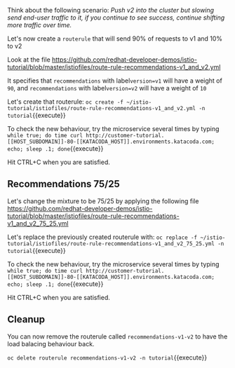 Think about the following scenario: *Push v2 into the cluster but slowing send end-user traffic to it, if you continue to see success, continue shifting more traffic over time.*

Let's now create a `routerule` that will send 90% of requests to v1 and 10% to v2

Look at the file https://github.com/redhat-developer-demos/istio-tutorial/blob/master/istiofiles/route-rule-recommendations-v1_and_v2.yml

It specifies that `recommendations` with label`version=v1` will have a weight of `90`, and `recommendations` with label`version=v2` will have a weight of `10`

Let's create that routerule: `oc create -f ~/istio-tutorial/istiofiles/route-rule-recommendations-v1_and_v2.yml -n tutorial`{{execute}}

To check the new behaviour, try the microservice several times by typing `while true; do time curl http://customer-tutorial.[[HOST_SUBDOMAIN]]-80-[[KATACODA_HOST]].environments.katacoda.com; echo; sleep .1; done`{{execute}}

Hit CTRL+C when you are satisfied.

## Recommendations 75/25

Let's change the mixture to be 75/25 by applying the following file https://github.com/redhat-developer-demos/istio-tutorial/blob/master/istiofiles/route-rule-recommendations-v1_and_v2_75_25.yml


Let's replace the previously created routerule with: `oc replace -f ~/istio-tutorial/istiofiles/route-rule-recommendations-v1_and_v2_75_25.yml -n tutorial`{{execute}}

To check the new behaviour, try the microservice several times by typing `while true; do time curl http://customer-tutorial.[[HOST_SUBDOMAIN]]-80-[[KATACODA_HOST]].environments.katacoda.com; echo; sleep .1; done`{{execute}}

Hit CTRL+C when you are satisfied.

## Cleanup

You can now remove the routerule called `recommendations-v1-v2` to have the load balacing behaviour back.

`oc delete routerule recommendations-v1-v2 -n tutorial`{{execute}}